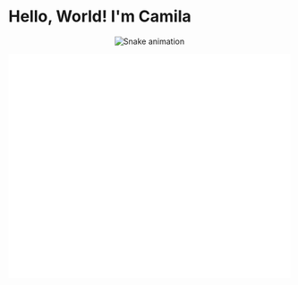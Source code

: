 <!---- 👋 Hi, I’m @camilasbraz
- 👀 I’m interested in data science, new programing languages, coding
- 🌱 I’m currently learning javascript, julia and python
- 📫 How to reach me: instagram @_camilabraz | email: camilabraz03@gmail.com


camilasbraz/camilasbraz is a ✨ special ✨ repository because its `README.md` (this file) appears on your GitHub profile.
You can click the Preview link to take a look at your changes.
--->
<!---- 💞️ I’m looking to collaborate on ...--->


<h1>Hello, World!  I'm Camila</h1>

<div align="center" style="display: inline_block">
  
![Snake animation](https://github.com/camilasbraz/camilasbraz/blob/output/github-contribution-grid-snake.svg)



<div style="width: 100%;">
  <a href="https://github.com/camilasbraz/camilasbraz/blame/main/terminal.svg">
    <img src="terminal.svg" style="width: 600px; height: 400px;" alt="Svg source">
  </a>
</div>

</div>

<!----<div style="width: 100%;">
  <a href="https://github.com/camilasbraz/camilasbraz/blame/main/terminal.svg">
    <img src="terminal.svg" style="width: 100%;" alt="Svg source">
  </a>
</div>--->







